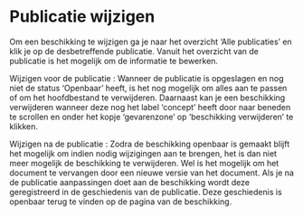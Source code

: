 # Publicatie wijzigen

Om een beschikking te wijzigen ga je naar het overzicht ‘Alle publicaties’ en klik je op de desbetreffende publicatie.
Vanuit het overzicht van de publicatie is het mogelijk om de informatie te bewerken.

Wijzigen voor de publicatie
: Wanneer de publicatie is opgeslagen en nog niet de status ‘Openbaar’ heeft, is het nog mogelijk om alles aan te passen of om
het hoofdbestand te verwijderen. Daarnaast kan je een beschikking verwijderen wanneer deze nog het label ‘concept’ heeft door
naar beneden te scrollen en onder het kopje ‘gevarenzone’ op ‘beschikking verwijderen’ te klikken.

Wijzigen na de publicatie
: Zodra de beschikking openbaar is gemaakt blijft het mogelijk om indien nodig wijzigingen aan te brengen, het is dan niet meer
mogelijk de beschikking te verwijderen. Wel is het mogelijk om het document te vervangen door een nieuwe versie van het
document. Als je na de publicatie aanpassingen doet aan de beschikking wordt deze geregistreerd in de geschiedenis van de publicatie.
Deze geschiedenis is openbaar terug te vinden op de pagina van de beschikking.
